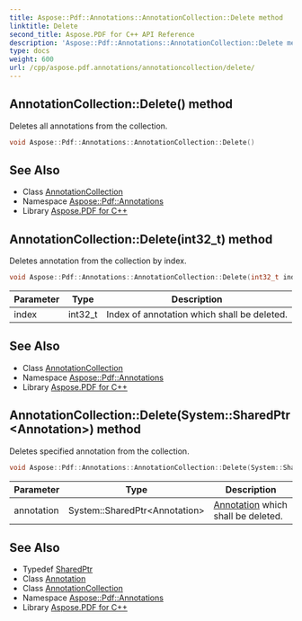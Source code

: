 ```yaml
---
title: Aspose::Pdf::Annotations::AnnotationCollection::Delete method
linktitle: Delete
second_title: Aspose.PDF for C++ API Reference
description: 'Aspose::Pdf::Annotations::AnnotationCollection::Delete method. Deletes all annotations from the collection in C++.'
type: docs
weight: 600
url: /cpp/aspose.pdf.annotations/annotationcollection/delete/
---
```

## AnnotationCollection::Delete() method


Deletes all annotations from the collection.

```cpp
void Aspose::Pdf::Annotations::AnnotationCollection::Delete()
```

## See Also

* Class [AnnotationCollection](../)
* Namespace [Aspose::Pdf::Annotations](../../)
* Library [Aspose.PDF for C++](../../../)
## AnnotationCollection::Delete(int32_t) method


Deletes annotation from the collection by index.

```cpp
void Aspose::Pdf::Annotations::AnnotationCollection::Delete(int32_t index)
```


| Parameter | Type | Description |
| --- | --- | --- |
| index | int32_t | Index of annotation which shall be deleted. |

## See Also

* Class [AnnotationCollection](../)
* Namespace [Aspose::Pdf::Annotations](../../)
* Library [Aspose.PDF for C++](../../../)
## AnnotationCollection::Delete(System::SharedPtr\<Annotation\>) method


Deletes specified annotation from the collection.

```cpp
void Aspose::Pdf::Annotations::AnnotationCollection::Delete(System::SharedPtr<Annotation> annotation)
```


| Parameter | Type | Description |
| --- | --- | --- |
| annotation | System::SharedPtr\<Annotation\> | [Annotation](../../annotation/) which shall be deleted. |

## See Also

* Typedef [SharedPtr](../../../system/sharedptr/)
* Class [Annotation](../../annotation/)
* Class [AnnotationCollection](../)
* Namespace [Aspose::Pdf::Annotations](../../)
* Library [Aspose.PDF for C++](../../../)

